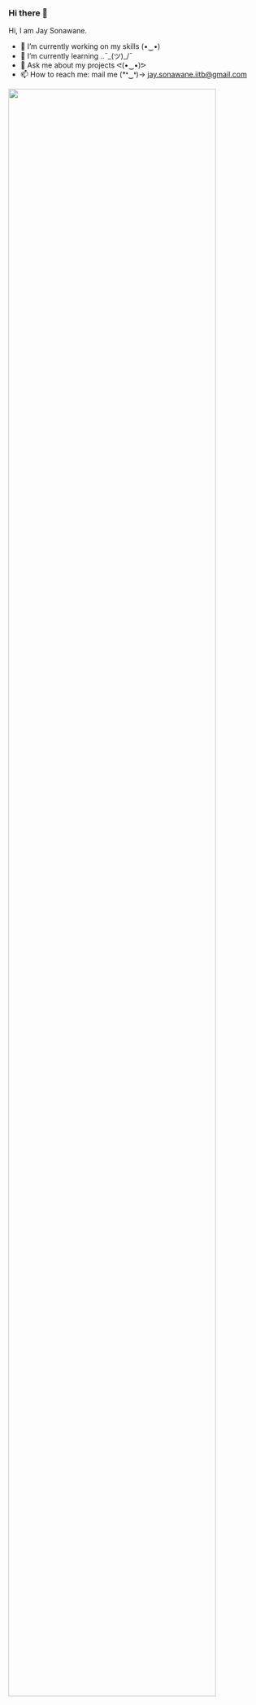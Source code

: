### Hi there 👋

<!--
**jayson-310801/jayson-310801** is a ✨ _special_ ✨ repository because its `README.md` (this file) appears on your GitHub profile.
- 😄 Pronouns: ...
- ⚡ Fun fact: ...
<img src="https://github-readme-stats.vercel.app/api?username=jayson-310801&&show_icons=trueicon_color=bb2acf&text_color=ffffff&bg_color=242424%22%20width=%22100%"/>

-->
Hi, I am Jay Sonawane.
- 🔭 I’m currently working on my skills (•‿•)  
- 🌱 I’m currently learning ..¯\_(ツ)_/¯    
- 💬 Ask me about my projects   ᕙ(•‿•)ᕗ  
- 📫 How to reach me: mail me    (*❛‿❛)→ jay.sonawane.iitb@gmail.com    

<img src="https://github-readme-stats.vercel.app/api?username=jayson-310801&&show_icons=trueicon_color=007fff&text_color=ffffff&bg_color=1B1E23" width="90%"/>

